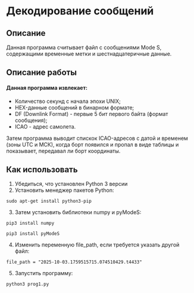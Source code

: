# Декодирование сообщений
## Описание
Данная программа считывает файл с сообщениями Mode S, содержащими временные метки и шестнадцатеричные данные.

## Описание работы
#### Данная программа извлекает:
* Количество секунд с начала эпохи UNIX;
* HEX-данные сообщений в бинарном формате;
* DF (Downlink Format) - первые 5 бит первого байта (формат сообщения);
* ICAO - адрес самолета.

Затем программа выводит спискок ICAO-адресов с датой и временем (зоны UTC и МСК), когда борт появился и пропал в виде таблицы и показывает, передавал ли борт координаты.

## Как использовать
1. Убедиться, что установлен Python 3 версии
2. Установить менеджер пакетов Python:
```
sudo apt-get install python3-pip
```
3. Затем установить библиотеки numpy и pyModeS:
```
pip3 install numpy
```
```
pip3 install pyModeS
```
4. Изменить переменную file_path, если требуется указать другой файл:
```
file_path = "2025-10-03.1759515715.074510429.t4433"
```
5. Запустить программу:
```
python3 prog1.py
```
